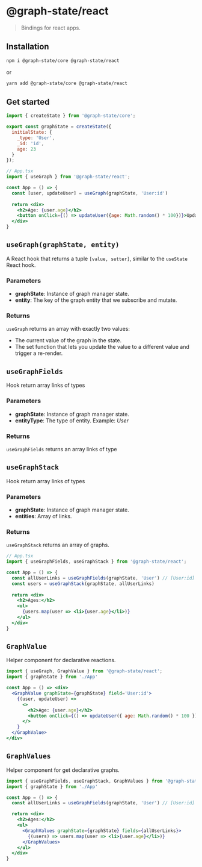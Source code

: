 # @graph-state/react

> Bindings for react apps.

## Installation

```sh
npm i @graph-state/core @graph-state/react
```

or

```sh
yarn add @graph-state/core @graph-state/react
```

## Get started

```jsx
import { createState } from '@graph-state/core';

export const graphState = createState({
  initialState: {
    _type: 'User',
    _id: 'id',
    age: 23
  }
});
```

```jsx
// App.tsx
import { useGraph } from '@graph-state/react';

const App = () => {
  const [user, updateUser] = useGraph(graphState, 'User:id')
  
  return <div>
    <h2>Age: {user.age}</h2>
    <button onClick={() => updateUser({age: Math.random() * 100})}>Update age</button>
  </div>
}
```

## `useGraph(graphState, entity)`

A React hook that returns a tuple `[value, setter]`, similar to the `useState` React hook.

### Parameters
- **graphState**: Instance of graph manager state.
- **entity**: The key of the graph entity that we subscribe and mutate.

### Returns
`useGraph` returns an array with exactly two values:

- The current value of the graph in the state. 
- The set function that lets you update the value to a different value and trigger a re-render.

## `useGraphFields`

Hook return array links of types
### Parameters
- **graphState**: Instance of graph manager state.
- **entityType**: The type of entity. Example: _User_

### Returns
`useGraphFields` returns an array links of type


## `useGraphStack`

Hook return array links of types
### Parameters
- **graphState**: Instance of graph manager state.
- **entities**: Array of links.

### Returns
`useGraphStack` returns an array of graphs.

```jsx
// App.tsx
import { useGraphFields, useGraphStack } from '@graph-state/react';

const App = () => {
  const allUserLinks = useGraphFields(graphState, 'User') // [User:id]
  const users = useGraphStack(graphState, allUserLinks)
  
  return <div>
    <h2>Ages:</h2>
    <ul>
      {users.map(user => <li>{user.age}</li>)}
    </ul>
  </div>
}
```

## `GraphValue`
Helper component for declarative reactions.

```jsx
import { useGraph, GraphValue } from '@graph-state/react';
import { graphState } from './App'

const App = () => <div>
  <GraphValue graphState={graphState} field='User:id'>
    {(user, updateUser) =>
      <>
        <h2>Age: {user.age}</h2>
        <button onClick={() => updateUser({ age: Math.random() * 100 })}>Update age</button>
      </>
    }
  </GraphValue>
</div>
```

## `GraphValues`
Helper component for get declarative graphs.

```jsx
import { useGraphFields, useGraphStack, GraphValues } from '@graph-state/react';
import { graphState } from './App'

const App = () => {
  const allUserLinks = useGraphFields(graphState, 'User') // [User:id]

  return <div>
    <h2>Ages:</h2>
    <ul>
      <GraphValues graphState={graphState} fields={allUserLinks}>
        {(users) => users.map(user => <li>{user.age}</li>)}
      </GraphValues>
    </ul>
  </div>
}
```
